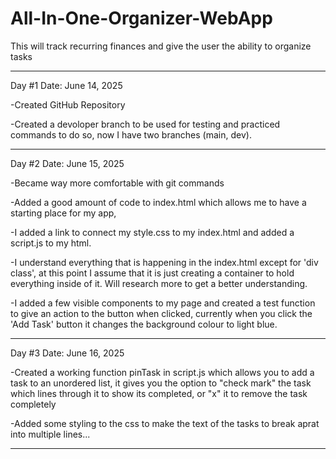 # All-In-One-Organizer-WebApp
This will track recurring finances and give the user the ability to organize tasks


-------------------------------------------------------------------------------------------------------------------------------------------------------------------------------------------------
Day #1  Date: June 14, 2025


-Created GitHub Repository

-Created a devoloper branch to be used for testing and practiced commands to do so,
now I have two branches (main, dev).

-------------------------------------------------------------------------------------------------------------------------------------------------------------------------------------------------
Day #2 Date: June 15, 2025


-Became way more comfortable with git commands

-Added a good amount of code to index.html which allows me to have a starting place for my app,

-I added a link to connect my style.css to my index.html and added a script.js to my html.

-I understand everything that is happening in the index.html except for 'div class', at this point
I assume that it is just creating a container to hold everything inside of it. Will research more to
get a better understanding.

-I added a few visible components to my page and created a test function to give an action to the button when clicked, currently when you click the 'Add Task' button it changes the background colour to light blue. 

-------------------------------------------------------------------------------------------------------------------------------------------------------------------------------------------------
Day #3 Date: June 16, 2025

-Created a working function pinTask in script.js which allows you to add a task to an unordered list, it gives you the option to "check mark" the task which lines through it to show its completed, or "x" it to remove the task completely

-Added some styling to the css to make the text of the tasks to break aprat into multiple lines...

-------------------------------------------------------------------------------------------------------------------------------------------------------------------------------------------------




